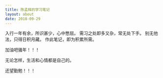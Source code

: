 ```yaml
---
title: 陈孟辉的学习笔记
layout: about
date: 2018-09-29
---
```


入行一年有余，所识甚少，心中憋屈。 
需习之处即多又杂，常无处下手。 
别无他法，只得日积月藏。 
作此笔记，即为积累所需。 

加油吧骚年！！！

无论怎样，生活和心情都是自己的。

还望勤勉！！！
